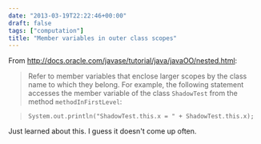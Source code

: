 ```yaml
---
date: "2013-03-19T22:22:46+00:00"
draft: false
tags: ["computation"]
title: "Member variables in outer class scopes"
---
```

From http://docs.oracle.com/javase/tutorial/java/javaOO/nested.html:

>Refer to member variables that enclose larger scopes by the class name to which they belong. For example, the following statement accesses the member variable of the class `ShadowTest` from the method `methodInFirstLevel`:

>`System.out.println("ShadowTest.this.x = " + ShadowTest.this.x);`

Just learned about this. I guess it doesn't come up often.
